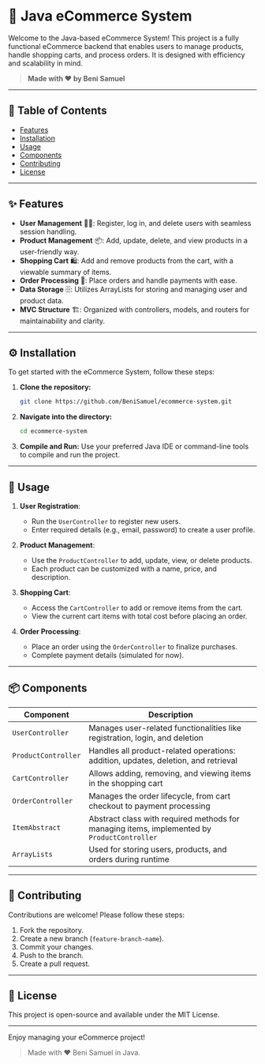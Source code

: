 # 🛒 Java eCommerce System

Welcome to the Java-based eCommerce System! This project is a fully functional eCommerce backend that enables users to manage products, handle shopping carts, and process orders. It is designed with efficiency and scalability in mind. 

> **Made with ❤️ by Beni Samuel**

---

## 📑 Table of Contents

- [Features](#features)
- [Installation](#installation)
- [Usage](#usage)
- [Components](#components)
- [Contributing](#contributing)
- [License](#license)

---

## ✨ Features

- **User Management** 🧑‍💻: Register, log in, and delete users with seamless session handling.
- **Product Management** 📦: Add, update, delete, and view products in a user-friendly way.
- **Shopping Cart** 🛍️: Add and remove products from the cart, with a viewable summary of items.
- **Order Processing** 📄: Place orders and handle payments with ease.
- **Data Storage** 🗄️: Utilizes ArrayLists for storing and managing user and product data.
- **MVC Structure** 🏗️: Organized with controllers, models, and routers for maintainability and clarity.

---

## ⚙️ Installation

To get started with the eCommerce System, follow these steps:

1. **Clone the repository:**
    ```bash
    git clone https://github.com/BeniSamuel/ecommerce-system.git
    ```

2. **Navigate into the directory:**
    ```bash
    cd ecommerce-system
    ```

3. **Compile and Run:**
    Use your preferred Java IDE or command-line tools to compile and run the project.

---

## 🚀 Usage

1. **User Registration**:
   - Run the `UserController` to register new users.
   - Enter required details (e.g., email, password) to create a user profile.

2. **Product Management**:
   - Use the `ProductController` to add, update, view, or delete products.
   - Each product can be customized with a name, price, and description.

3. **Shopping Cart**:
   - Access the `CartController` to add or remove items from the cart.
   - View the current cart items with total cost before placing an order.

4. **Order Processing**:
   - Place an order using the `OrderController` to finalize purchases.
   - Complete payment details (simulated for now).

---

## 📦 Components

| Component            |            Description                                                                                         |
|----------------------|-----------------------------------------------------------------------------------------------------|
| `UserController`     | Manages user-related functionalities like registration, login, and deletion                         |
| `ProductController`  | Handles all product-related operations: addition, updates, deletion, and retrieval                  |
| `CartController`     | Allows adding, removing, and viewing items in the shopping cart                                     |
| `OrderController`    | Manages the order lifecycle, from cart checkout to payment processing                              |
| `ItemAbstract`       | Abstract class with required methods for managing items, implemented by `ProductController`         |
| `ArrayLists`         | Used for storing users, products, and orders during runtime                                        |

---

## 🤝 Contributing

Contributions are welcome! Please follow these steps:

1. Fork the repository.
2. Create a new branch (`feature-branch-name`).
3. Commit your changes.
4. Push to the branch.
5. Create a pull request.

---

## 📄 License

This project is open-source and available under the MIT License.

---

Enjoy managing your eCommerce project! 

> Made with ❤️ Beni Samuel in Java.
